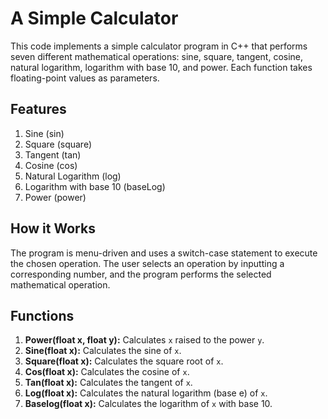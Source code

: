 # A Simple Calculator

This code implements a simple calculator program in C++ that performs seven different mathematical operations: sine, square, tangent, cosine, natural logarithm, logarithm with base 10, and power. Each function takes floating-point values as parameters.

## Features
1. Sine (sin)
2. Square (square)
3. Tangent (tan)
4. Cosine (cos)
5. Natural Logarithm (log)
6. Logarithm with base 10 (baseLog)
7. Power (power)

## How it Works
The program is menu-driven and uses a switch-case statement to execute the chosen operation. The user selects an operation by inputting a corresponding number, and the program performs the selected mathematical operation.

## Functions
1. **Power(float x, float y):** Calculates `x` raised to the power `y`.
2. **Sine(float x):** Calculates the sine of `x`.
3. **Square(float x):** Calculates the square root of `x`.
4. **Cos(float x):** Calculates the cosine of `x`.
5. **Tan(float x):** Calculates the tangent of `x`.
6. **Log(float x):** Calculates the natural logarithm (base e) of `x`.
7. **Baselog(float x):** Calculates the logarithm of `x` with base 10.
